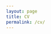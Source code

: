 ```yaml
---
layout: page
title: CV
permalink: /cv/
---
```


<object data="../images/Moore_CV.pdf" width="1000" height="1000" type='application/pdf'></object>


